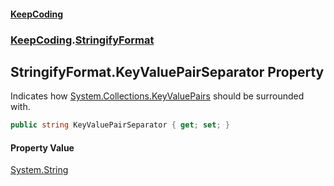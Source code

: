 #### [KeepCoding](index.md 'index')
### [KeepCoding](KeepCoding.md 'KeepCoding').[StringifyFormat](StringifyFormat.md 'KeepCoding.StringifyFormat')
## StringifyFormat.KeyValuePairSeparator Property
Indicates how [System.Collections.KeyValuePairs](https://docs.microsoft.com/en-us/dotnet/api/System.Collections.KeyValuePairs 'System.Collections.KeyValuePairs') should be surrounded with.  
```csharp
public string KeyValuePairSeparator { get; set; }
```
#### Property Value
[System.String](https://docs.microsoft.com/en-us/dotnet/api/System.String 'System.String')
